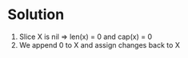 # Solution
1) Slice X is nil => len(x) = 0 and cap(x) = 0
2) We append 0 to X and assign changes back to X